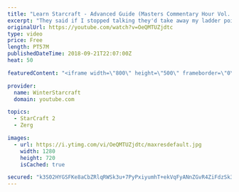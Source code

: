 ```yaml
---
title: "Learn Starcraft - Advanced Guide (Masters Commentary Hour Vol. 1)"
excerpt: "They said if I stopped talking they'd take away my ladder points. Next one I upload will have more terran/toss blame RNGesus."
originalUrl: https://youtube.com/watch?v=OeQMTUZjdtc
type: video
price: Free
length: PT57M
publishedDateTime: 2018-09-21T22:07:00Z
heat: 50

featuredContent: "<iframe width=\"800\" height=\"500\" frameborder=\"0\" src=\"https://www.youtube.com/embed/OeQMTUZjdtc\" allow=\"accelerometer; autoplay; encrypted-media; gyroscope; picture-in-picture\" allowfullscreen></iframe>"

provider:
  name: WinterStarcraft
  domain: youtube.com

topics:
  - StarCraft 2
  - Zerg

images:
  - url: https://i.ytimg.com/vi/OeQMTUZjdtc/maxresdefault.jpg
    width: 1280
    height: 720
    isCached: true

secured: "k3S02HYGSFKe8aCbZRlqRWSk3u+7PyPxiyumhT+ekVqFyANnZGvR4ZiFdzSk3IPNFdpp6mR1woPr1PXI5OqXZUzW41FigGztSGgFMxy2QiEJf7zBtyOTgkLeFfFhWrAErLeAPyw+hHGQmwroOcVUCCsY/CvmU675Kvhr2mK4iglwm8O63bBfc8acO+ozcMH6mrnCF0s/1Phd7/3TA/02IBKu+Fjnlx9W3Yz5dGoBMSjFpMTZKbzK05/QQByK5zIAfo9ERoLymWetFuqlQTXxLLGaDAhpvjgLl3fsVqmwX8nTMpEZ/tVhXjJRfUnP/C3b5Fd63B8YWrvKHZ8MDDISvZ3fFVwdH/ZLkPF0LfhT5MX/+f6j2zuQ5kMdG7W5zqpPHLxWjlGMihwyQmfhEdUDG85pC7fvQmAGM+NB1VjqyJM=;VafQmIBoem8DaDGMSmgtkA=="
---
```


